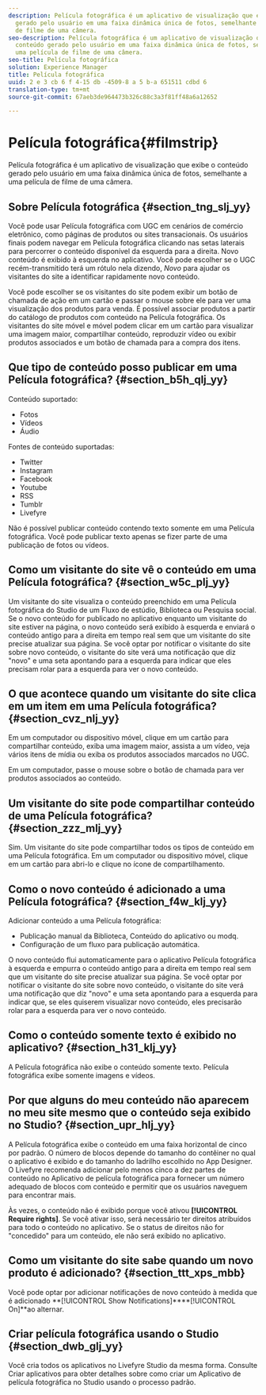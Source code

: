 ```yaml
---
description: Película fotográfica é um aplicativo de visualização que exibe o conteúdo
  gerado pelo usuário em uma faixa dinâmica única de fotos, semelhante a uma película
  de filme de uma câmera.
seo-description: Película fotográfica é um aplicativo de visualização que exibe o
  conteúdo gerado pelo usuário em uma faixa dinâmica única de fotos, semelhante a
  uma película de filme de uma câmera.
seo-title: Película fotográfica
solution: Experience Manager
title: Película fotográfica
uuid: 2 e 3 cb 6 f 4-15 db -4509-8 a 5 b-a 651511 cdbd 6
translation-type: tm+mt
source-git-commit: 67aeb3de964473b326c88c3a3f81ff48a6a12652

---
```



# Película fotográfica{#filmstrip}

Película fotográfica é um aplicativo de visualização que exibe o conteúdo gerado pelo usuário em uma faixa dinâmica única de fotos, semelhante a uma película de filme de uma câmera.

## Sobre Película fotográfica {#section_tng_slj_yy}

Você pode usar Película fotográfica com UGC em cenários de comércio eletrônico, como páginas de produtos ou sites transacionais. Os usuários finais podem navegar em Película fotográfica clicando nas setas laterais para percorrer o conteúdo disponível da esquerda para a direita. Novo conteúdo é exibido à esquerda no aplicativo. Você pode escolher se o UGC recém-transmitido terá um rótulo nela dizendo, *Novo* para ajudar os visitantes do site a identificar rapidamente novo conteúdo.

Você pode escolher se os visitantes do site podem exibir um botão de chamada de ação em um cartão e passar o mouse sobre ele para ver uma visualização dos produtos para venda. É possível associar produtos a partir do catálogo de produtos com conteúdo na Película fotográfica. Os visitantes do site móvel e móvel podem clicar em um cartão para visualizar uma imagem maior, compartilhar conteúdo, reproduzir vídeo ou exibir produtos associados e um botão de chamada para a compra dos itens.

## Que tipo de conteúdo posso publicar em uma Película fotográfica? {#section_b5h_qlj_yy}

Conteúdo suportado:

* Fotos
* Vídeos
* Áudio

Fontes de conteúdo suportadas:

* Twitter
* Instagram
* Facebook
* Youtube
* RSS
* Tumblr
* Livefyre

Não é possível publicar conteúdo contendo texto somente em uma Película fotográfica. Você pode publicar texto apenas se fizer parte de uma publicação de fotos ou vídeos.

## Como um visitante do site vê o conteúdo em uma Película fotográfica? {#section_w5c_plj_yy}

Um visitante do site visualiza o conteúdo preenchido em uma Película fotográfica do Studio de um Fluxo de estúdio, Biblioteca ou Pesquisa social. Se o novo conteúdo for publicado no aplicativo enquanto um visitante do site estiver na página, o novo conteúdo será exibido à esquerda e enviará o conteúdo antigo para a direita em tempo real sem que um visitante do site precise atualizar sua página. Se você optar por notificar o visitante do site sobre novo conteúdo, o visitante do site verá uma notificação que diz "novo" e uma seta apontando para a esquerda para indicar que eles precisam rolar para a esquerda para ver o novo conteúdo.

## O que acontece quando um visitante do site clica em um item em uma Película fotográfica? {#section_cvz_nlj_yy}

Em um computador ou dispositivo móvel, clique em um cartão para compartilhar conteúdo, exiba uma imagem maior, assista a um vídeo, veja vários itens de mídia ou exiba os produtos associados marcados no UGC.

Em um computador, passe o mouse sobre o botão de chamada para ver produtos associados ao conteúdo.

## Um visitante do site pode compartilhar conteúdo de uma Película fotográfica? {#section_zzz_mlj_yy}

Sim. Um visitante do site pode compartilhar todos os tipos de conteúdo em uma Película fotográfica. Em um computador ou dispositivo móvel, clique em um cartão para abri-lo e clique no ícone de compartilhamento.

## Como o novo conteúdo é adicionado a uma Película fotográfica? {#section_f4w_klj_yy}

Adicionar conteúdo a uma Película fotográfica:

* Publicação manual da Biblioteca, Conteúdo do aplicativo ou modq.
* Configuração de um fluxo para publicação automática.

O novo conteúdo flui automaticamente para o aplicativo Película fotográfica à esquerda e empurra o conteúdo antigo para a direita em tempo real sem que um visitante do site precise atualizar sua página. Se você optar por notificar o visitante do site sobre novo conteúdo, o visitante do site verá uma notificação que diz "novo" e uma seta apontando para a esquerda para indicar que, se eles quiserem visualizar novo conteúdo, eles precisarão rolar para a esquerda para ver o novo conteúdo.

## Como o conteúdo somente texto é exibido no aplicativo? {#section_h31_klj_yy}

A Película fotográfica não exibe o conteúdo somente texto. Película fotográfica exibe somente imagens e vídeos.

## Por que alguns do meu conteúdo não aparecem no meu site mesmo que o conteúdo seja exibido no Studio? {#section_upr_hlj_yy}

A Película fotográfica exibe o conteúdo em uma faixa horizontal de cinco por padrão. O número de blocos depende do tamanho do contêiner no qual o aplicativo é exibido e do tamanho do ladrilho escolhido no App Designer. O Livefyre recomenda adicionar pelo menos cinco a dez partes de conteúdo no Aplicativo de película fotográfica para fornecer um número adequado de blocos com conteúdo e permitir que os usuários naveguem para encontrar mais.

Às vezes, o conteúdo não é exibido porque você ativou **[!UICONTROL Require rights]**. Se você ativar isso, será necessário ter direitos atribuídos para todo o conteúdo no aplicativo. Se o status de direitos não for "concedido" para um conteúdo, ele não será exibido no aplicativo.

## Como um visitante do site sabe quando um novo produto é adicionado? {#section_ttt_xps_mbb}

Você pode optar por adicionar notificações de novo conteúdo à medida que é adicionado **[!UICONTROL Show Notifications]****[!UICONTROL On]**ao alternar.

## Criar película fotográfica usando o Studio {#section_dwb_glj_yy}

Você cria todos os aplicativos no Livefyre Studio da mesma forma. Consulte Criar aplicativos para obter detalhes sobre como criar um Aplicativo de película fotográfica no Studio usando o processo padrão.